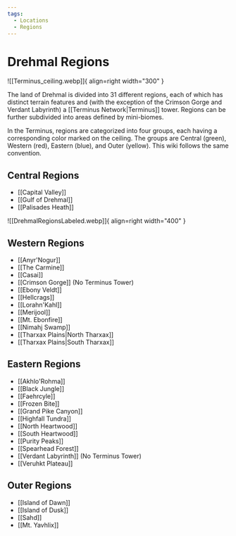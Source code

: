 ```yaml
---
tags:
  - Locations
  - Regions
---
```


# Drehmal Regions

![[Terminus_ceiling.webp]]{ align=right width="300" }

The land of Drehmal is divided into 31 different regions, each of which has distinct terrain features and (with the exception of the Crimson Gorge and Verdant Labyrinth) a [[Terminus Network|Terminus]] tower. Regions can be further subdivided into areas defined by mini-biomes.

In the Terminus, regions are categorized into four groups, each having a corresponding color marked on the ceiling. The groups are Central (green), Western (red), Eastern (blue), and Outer (yellow). This wiki follows the same convention.


## Central Regions

 - [[Capital Valley]]
 - [[Gulf of Drehmal]]
 - [[Palisades Heath]]

 ![[DrehmalRegionsLabeled.webp]]{ align=right width="400" }

## Western Regions

 - [[Anyr'Nogur]]
 - [[The Carmine]]
 - [[Casai]]
 - [[Crimson Gorge]] (No Terminus Tower)
 - [[Ebony Veldt]]
 - [[Hellcrags]]
 - [[Lorahn'Kahl]]
 - [[Merijool]]
 - [[Mt. Ebonfire]]
 - [[Nimahj Swamp]]
 - [[Tharxax Plains|North Tharxax]]
 - [[Tharxax Plains|South Tharxax]]


## Eastern Regions

 - [[Akhlo'Rohma]]
 - [[Black Jungle]]
 - [[Faehrcyle]]
 - [[Frozen Bite]]
 - [[Grand Pike Canyon]]
 - [[Highfall Tundra]]
 - [[North Heartwood]]
 - [[South Heartwood]]
 - [[Purity Peaks]]
 - [[Spearhead Forest]]
 - [[Verdant Labyrinth]] (No Terminus Tower)
 - [[Veruhkt Plateau]]


## Outer Regions

 - [[Island of Dawn]]
 - [[Island of Dusk]]
 - [[Sahd]]
 - [[Mt. Yavhlix]]


